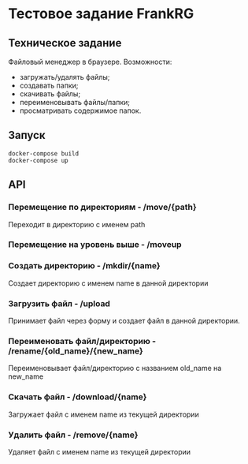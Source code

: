# Тестовое задание FrankRG

## Техническое задание

Файловый менеджер в браузере.
Возможности: 
  - загружать/удалять файлы;
  - создавать папки;
  - скачивать файлы;
  - переименовывать файлы/папки;
  - просматривать содержимое папок.


## Запуск
```
docker-compose build
docker-compose up
```

## API

### Перемещение по директориям - /move/{path}
Переходит в директорию с именем path

### Перемещение на уровень выше - /moveup

### Создать директорию - /mkdir/{name}
Создает директорию с именем name в данной директории

### Загрузить файл - /upload
Принимает файл через форму и создает файл в данной директории.

### Переименовать файл/директорию - /rename/{old_name}/{new_name}
Переименовывает файл/директорию с названием old_name на new_name

### Скачать файл - /download/{name}
Загружает файл с именем name из текущей директории

### Удалить файл - /remove/{name}
Удаляет файл с именем name из текущей директории
